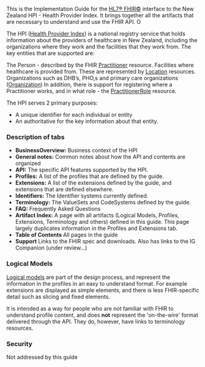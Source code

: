 
This is the Implementation Guide for the [HL7® FHIR©](http://hl7.org/fhir) interface to the New Zealand HPI - Health Provider Index. It brings together all the artifacts that are necessary to understand and use the FHIR API. O

The HPI ([Health Provider Index](https://www.health.govt.nz/our-work/health-identity/health-provider-index)) is a national registry service that holds information about the providers of healthcare in New Zealand, including the organizations where they work and the facilities that they work from. The key entities that are supported are:

The Person - described by the FHIR [Practitioner](http://hl7.org/fhir/practitioner.html) resource. 
Facilities where healthcare is provided from. These are represented by [Location](http://hl7.org/fhir/location.html) resources.
Organizations such as DHB’s, PHO,s and primary care organizations ([Organization](http://hl7.org/fhir/organization.html))
In addition, there is support for registering where a Practitioner works, and in what role - the [PractitionerRole](http://hl7.org/fhir/practitionerrole.html) resource.

The HPI serves 2 primary purposes:

* A unique identifier for each individual or entity
* An authoritative for the key information about that entity. 


### Description of tabs

* **BusinessOverview:**  Business context of the HPI
* **General notes:**  Common notes about how the API and contents are organized
* **API:** The specific API features supported by the HPI.
* **Profiles:** A list of the profiles that are defined by the guide. 
* **Extensions:** A list of the extensions defined by the guide, and extensions that are defined elsewhere.
* **Identifiers:** The Identifier systems currently defined.
* **Terminology:** The ValueSets and CodeSystems defined by the guide. 
* **FAQ:** Frequently Asked Questions
* **Artifact Index:** A page with all artifacts (Logical Models, Profiles, Extensions, Terminology and others) defined in this guide. This page largely duplicates information in the Profiles and Extensions tab.
* **Table of Contents** All pages in the guide
* **Support** Links to the FHIR spec and downloads. Also has links to the IG Companion (under review...)


### Logical Models

[Logical models](artifacts.html#structures-logical-models) are part of the design process, and represent the information in the profiles in an easy to understand format. For example extensions are displayed as simple elements, and there is less FHIR-specific detail such as slicing and fixed elements.

It is intended as a way for people who are not familiar with FHIR to understand profile content, and does **not** represent the 'on-the-wire' format delivered through the API. They do, however, have links to terminology resources.

### Security

Not addressed by this guide

